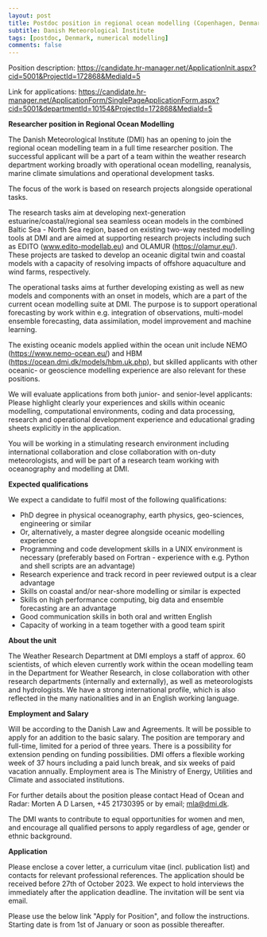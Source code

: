 ```yaml
---
layout: post
title: Postdoc position in regional ocean modelling (Copenhagen, Denmark)
subtitle: Danish Meteorological Institute
tags: [postdoc, Denmark, numerical modelling]
comments: false
---
```

Position description: https://candidate.hr-manager.net/ApplicationInit.aspx?cid=5001&ProjectId=172868&MediaId=5

Link for applications: https://candidate.hr-manager.net/ApplicationForm/SinglePageApplicationForm.aspx?cid=5001&departmentId=10154&ProjectId=172868&MediaId=5

**Researcher position in Regional Ocean Modelling**

The Danish Meteorological Institute (DMI) has an opening to join the regional ocean modelling team in a full time researcher position. The successful applicant will be a part of a team within the weather research department working broadly with operational ocean modelling, reanalysis, marine climate simulations and operational development tasks.

The focus of the work is based on research projects alongside operational tasks.

The research tasks aim at developing next-generation estuarine/coastal/regional sea seamless ocean models in the combined Baltic Sea - North Sea region, based on existing two-way nested modelling tools at DMI and are aimed at supporting research projects including such as EDITO (www.edito-modellab.eu) and OLAMUR (https://olamur.eu/). These projects are tasked to develop an oceanic digital twin and coastal models with a capacity of resolving impacts of offshore aquaculture and wind farms, respectively.

The operational tasks aims at further developing existing as well as new models and components with an onset in models, which are a part of the current ocean modelling suite at DMI. The purpose is to support operational forecasting by work within e.g. integration of observations, multi-model ensemble forecasting, data assimilation, model improvement and machine learning.

The existing oceanic models applied within the ocean unit include NEMO (https://www.nemo-ocean.eu/) and HBM (https://ocean.dmi.dk/models/hbm.uk.php), but skilled applicants with other oceanic- or geoscience modelling experience are also relevant for these positions.

We will evaluate applications from both junior- and senior-level applicants: Please highlight clearly your experiences and skills within oceanic modelling, computational environments, coding and data processing, research and operational development experience and educational grading sheets explicitly in the application.

You will be working in a stimulating research environment including international collaboration and close collaboration with on-duty meteorologists, and will be part of a research team working with oceanography and modelling at DMI.

**Expected qualifications**

We expect a candidate to fulfil most of the following qualifications:

- PhD degree in physical oceanography, earth physics, geo-sciences, engineering or similar
- Or, alternatively, a master degree alongside oceanic modelling experience
- Programming and code development skills in a UNIX environment is necessary (preferably based on Fortran - experience with e.g. Python and shell scripts are an advantage)
- Research experience and track record in peer reviewed output is a clear advantage
- Skills on coastal and/or near-shore modelling or similar is expected
- Skills on high performance computing, big data and ensemble forecasting are an advantage
- Good communication skills in both oral and written English
- Capacity of working in a team together with a good team spirit

**About the unit**

The Weather Research Department at DMI employs a staff of approx. 60 scientists, of which eleven currently work within the ocean modelling team in the Department for Weather Research, in close collaboration with other research departments (internally and externally), as well as meteorologists and hydrologists. We have a strong international profile, which is also reflected in the many nationalities and in an English working language.

**Employment and Salary**

Will be according to the Danish Law and Agreements. It will be possible to apply for an addition to the basic salary. The position are temporary and full-time, limited for a period of three years. There is a possibility for extension pending on funding possibilities. DMI offers a flexible working week of 37 hours including a paid lunch break, and six weeks of paid vacation annually. Employment area is The Ministry of Energy, Utilities and Climate and associated institutions.

For further details about the position please contact Head of Ocean and Radar: Morten A D Larsen, +45 21730395 or by email; mla@dmi.dk.

The DMI wants to contribute to equal opportunities for women and men, and encourage all qualified persons to apply regardless of age, gender or ethnic background.

**Application**

Please enclose a cover letter, a curriculum vitae (incl. publication list) and contacts for relevant professional references. The application should be received before 27th of October 2023. We expect to hold interviews the immediately after the application deadline. The invitation will be sent via email.

Please use the below link "Apply for Position", and follow the instructions. Starting date is from 1st of January or soon as possible thereafter.
